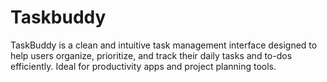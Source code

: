 # Taskbuddy
TaskBuddy is a clean and intuitive task management interface designed to help users organize, prioritize, and track their daily tasks and to-dos efficiently. Ideal for productivity apps and project planning tools.
